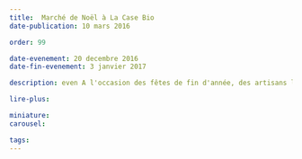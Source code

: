 ```yaml
---
title:  Marché de Noël à La Case Bio
date-publication: 10 mars 2016

order: 99

date-evenement: 20 decembre 2016
date-fin-evenement: 3 janvier 2017

description: even A l'occasion des fêtes de fin d'année, des artisans locaux vous présentent leurs créations. Des idées de cadeaux, à découvrir...

lire-plus: 

miniature: 
carousel: 

tags: 
---
```


<!--fin-excerpt-->
<!-- ******************************** -->
<!-- **** début contenu détaillé **** -->




<!-- **** fin contenu détaillé **** -->
<!-- ****************************** -->



